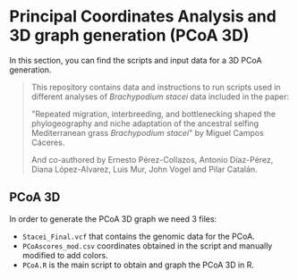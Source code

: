 # Principal Coordinates Analysis and 3D graph generation (PCoA 3D)

In this section, you can find the scripts and input data for a 3D PCoA generation.

> This repository contains data and instructions to run scripts used in different analyses of *Brachypodium stacei* data included in the paper:
>
> "Repeated migration, interbreeding, and bottlenecking  shaped the phylogeography and niche adaptation of the ancestral selfing Mediterranean grass *Brachypodium stacei*" by Miguel Campos Cáceres.
>
> And co-authored by Ernesto Pérez-Collazos, Antonio Díaz-Pérez, Diana López-Alvarez, Luis Mur, John Vogel and Pilar Catalán. 

## PCoA 3D
In order to generate the PCoA 3D graph we need 3 files: 
- `Stacei_Final.vcf` that contains the genomic data for the PCoA.
- `PCoAscores_mod.csv` coordinates obtained in the script and manually modified to add colors.
- `PCoA.R` is the main script to obtain and graph the PCoA 3D in R.
